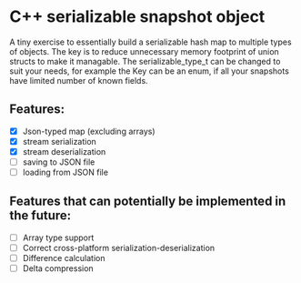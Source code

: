 # C++ serializable snapshot object

A tiny exercise to essentially build a serializable hash map to multiple types of objects.
The key is to reduce unnecessary memory footprint of union structs to make it managable.
The serializable_type_t can be changed to suit your needs, for example the Key can be an enum, if all your snapshots have limited number of known fields.

## Features:
- [x] Json-typed map (excluding arrays)
- [x] stream serialization
- [x] stream deserialization
- [ ] saving to JSON file
- [ ] loading from JSON file

## Features that can potentially be implemented in the future:
- [ ] Array type support
- [ ] Correct cross-platform serialization-deserialization
- [ ] Difference calculation
- [ ] Delta compression 